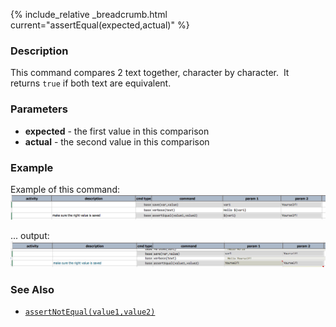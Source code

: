 {% include_relative _breadcrumb.html current="assertEqual(expected,actual)" %}


### Description
This command compares 2 text together, character by character.  It returns `true` if both text are equivalent.


### Parameters
- **expected** \- the first value in this comparison
- **actual** \- the second value in this comparison


### Example
Example of this command:
![script](image/assertEqual_01.png)

... output:
![output](image/assertEqual_02.png)


### See Also
- [`assertNotEqual(value1,value2)`](assertNotEqual(value1,value2))
